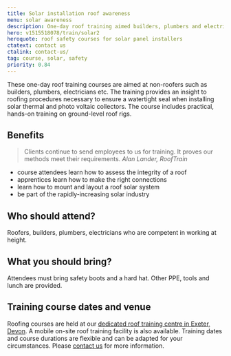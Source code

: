 ```yaml
---
title: Solar installation roof awareness
menu: solar awareness
description: One-day roof training aimed builders, plumbers and electricians. The course provides an insight to roofing procedures necessary to ensure a watertight seal when installing solar panels and connectors.
hero: v1515518078/train/solar2
heroquote: roof safety courses for solar panel installers
ctatext: contact us
ctalink: contact-us/
tag: course, solar, safety
priority: 0.84
---
```


These one-day roof training courses are aimed at non-roofers such as builders, plumbers, electricians etc. The training provides an insight to roofing procedures necessary to ensure a watertight seal when installing solar thermal and photo voltaic collectors. The course includes practical, hands-on training on ground-level roof rigs.

## Benefits

> Clients continue to send employees to us for training. It proves our methods meet their requirements.
<cite>Alan Lander, RoofTrain</cite>

* course attendees learn how to assess the integrity of a roof
* apprentices learn how to make the right connections
* learn how to mount and layout a roof solar system
* be part of the rapidly-increasing solar industry


## Who should attend?

Roofers, builders, plumbers, electricians who are competent in working at height.


## What you should bring?

Attendees must bring safety boots and a hard hat. Other PPE, tools and lunch are provided.


## Training course dates and venue

Roofing courses are held at our [dedicated roof training centre in Exeter, Devon]([root]about-us/roof-training-centre/). A mobile on-site roof training facility is also available. Training dates and course durations are flexible and can be adapted for your circumstances. Please [contact us]([root]contact-us/) for more information.
